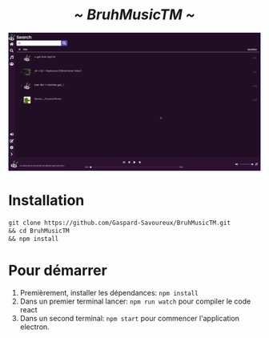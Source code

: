 <h1 align="center"> <i><b> ~ BruhMusicTM ~ </i></b></h1>

![demo app](demo.png)

# Installation
```
git clone https://github.com/Gaspard-Savoureux/BruhMusicTM.git 
&& cd BruhMusicTM 
&& npm install
```
# Pour démarrer
1. Premièrement, installer les dépendances: ```npm install``` </br>
2. Dans un premier terminal lancer: ```npm run watch``` pour compiler le code react <br/>
3. Dans un second terminal: ```npm start``` pour commencer l'application electron.
